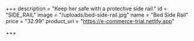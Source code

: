 +++
description = "Keep her safe with a protective side rail."
id = "SIDE_RAIL"
image = "/uploads/bed-side-rail.jpg"
name = "Bed Side Rail"
price = "32.99"
product_url = "https://e-commerce-trial.netlify.app"

+++
